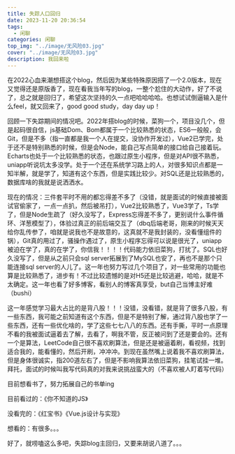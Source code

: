 ```yaml
---
title: 失踪人口回归
date: 2023-11-20 20:36:54
tags: 
  - 闲聊
categories: 闲聊
top_img: "../image/无风险03.jpg"
cover: "../image/无风险03.jpg"
description: 我回来啦
---
```


在2022心血来潮想搭这个blog，然后因为某些特殊原因搭了一个2.0版本，现在又觉得还是原版香了，现在看我当年写的blog，一整个尬住的大动作，好了不说了，总之就是回归了，希望这次坚持的久一点吧哈哈哈哈。也想试试倒逼输入是什么feel，就又回来了，good good study，day day up！

回顾一下失踪期间的情况吧。2022年搭blog的时候，菜狗一个，项目没几个，但是起码很自信，js基础Dom、Bom都属于一个比较熟悉的状态，ES6一般般，会Git，但是不多（指一直都是我一个人在提交，没协作开发过），Vue2已学完，处于还不是特别熟悉的时候，但是会Node，能自己写点简单的接口给自己接着玩。Echarts也处于一个比较熟悉的状态，也跟过原生小程序，但是对API很不熟悉，uniapp听说坑太多没学。处于一个还在系统学习路上的人，对很多知识点都是一知半解，就是学了，知道有这个东西，但是实践比较少。对SQL还是比较熟悉的，数据库啥的我就是说洒洒水。

现在的情况：三件套平时不用的都忘得差不多了（没错，就是面试的时候直接被面试官偷家了，一点一点扒，然后被吊打），Vue2比较熟悉了，Vue3学了，Ts学了，但是Node生疏了（好久没写了，Express忘得差不多了，更别说什么事件循环、洋葱模型了），体验过真正的前后端交互了（dbq后端老哥，刚来的时候天天给你乱传参了，咱就是说我也不是故意的，这真就不是我封装的，没看懂组件的锅），Git真的用过了，骚操作遇过了，原生小程序忘得可以说是很光了，uniapp被迫在学了，真的在学了，你信我！！！！代码能力依旧菜狗，打扰了。SQL也好久没写了，但是从之前只会sql server拓展到了MySQL也安了，再也不是那个只能连接sql server的人儿了。这一年也努力写过几个项目了，对一些常用的功能也算是比较熟悉了，进步有！不过比较遗憾的是对H5还是比较逃避，哈哈，就是不太确定。这一年也看了好多博客，看别人的博客真享受，but自己当博主好难（bushi）

这一年感觉学习最大占比的是背八股！！！没错，没看错，就是背了很多八股，有一些东西，我可能之前知道有这个东西，但是不是特别了解，通过背八股也学了一些东西，还有一些优化啥的，学了这些七七八八的东西。还有手撕，平时一点原理不看的我被面试逼着去了解，去看了，啊我不管，反正被问到了还是要会的。还有一个是算法，LeetCode自己很不喜欢刷算法，但是还是被逼着刷，看视频，找到适合我的，能看懂的，然后开刷，冲冲冲。到现在虽然嘴上说着我不喜欢刷算法，但是身体很诚实，指200道左右了，但是不影响我算法依旧菜狗，挂笔试挂一堆。拜托，面试的时候叫我写代码真的对我来说挑战蛮大的（不喜欢被人盯着写代码）

目前想看书了，努力拓展自己的书单ing

目前看过的：《你不知道的JS》

没看完的：《红宝书》《Vue.js设计与实现》

想看的：有很多。。。

好了，就唠嗑这么多吧，失踪blog主回归，又要来胡说八道了。。。